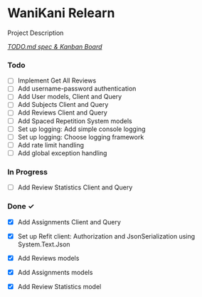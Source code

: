 # WaniKani Relearn

Project Description

<em>[TODO.md spec & Kanban Board](https://bit.ly/3fCwKfM)</em>

### Todo

- [ ] Implement Get All Reviews  
- [ ] Add username-password authentication  
- [ ] Add User models, Client and Query  
- [ ] Add Subjects Client and Query  
- [ ] Add Reviews Client and Query  
- [ ] Add Spaced Repetition System models  
- [ ] Set up logging: Add simple console logging  
- [ ] Set up logging: Choose logging framework  
- [ ] Add rate limit handling  
- [ ] Add global exception handling  

### In Progress

- [ ] Add Review Statistics Client and Query  

### Done ✓

- [x] Add Assignments Client and Query  
- [x] Set up Refit client: Authorization and JsonSerialization using System.Text.Json  
- [x] Add Reviews models  
- [x] Add Assignments models  
- [x] Add Review Statistics model  

